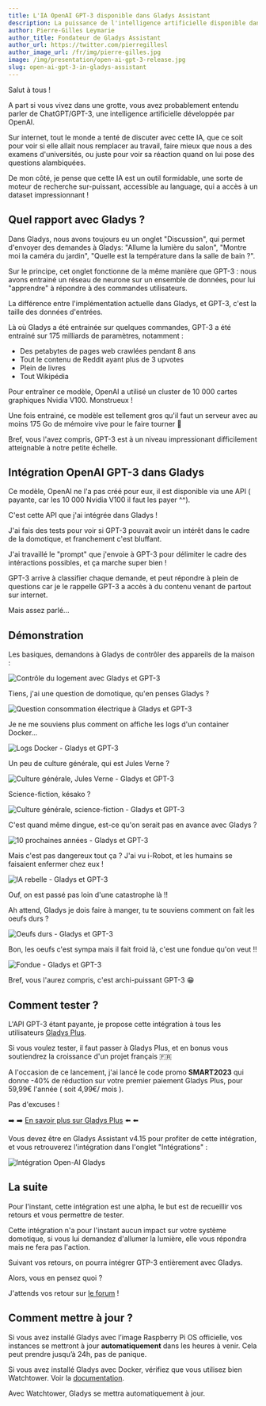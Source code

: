 ```yaml
---
title: L'IA OpenAI GPT-3 disponible dans Gladys Assistant
description: La puissance de l'intelligence artificielle disponible dans Gladys.
author: Pierre-Gilles Leymarie
author_title: Fondateur de Gladys Assistant
author_url: https://twitter.com/pierregillesl
author_image_url: /fr/img/pierre-gilles.jpg
image: /img/presentation/open-ai-gpt-3-release.jpg
slug: open-ai-gpt-3-in-gladys-assistant
---
```


Salut à tous !

A part si vous vivez dans une grotte, vous avez probablement entendu parler de ChatGPT/GPT-3, une intelligence artificielle développée par OpenAI.

Sur internet, tout le monde a tenté de discuter avec cette IA, que ce soit pour voir si elle allait nous remplacer au travail, faire mieux que nous a des examens d'universités, ou juste pour voir sa réaction quand on lui pose des questions alambiquées.

De mon côté, je pense que cette IA est un outil formidable, une sorte de moteur de recherche sur-puissant, accessible au language, qui a accès à un dataset impressionnant !

<!--truncate-->

## Quel rapport avec Gladys ?

Dans Gladys, nous avons toujours eu un onglet "Discussion", qui permet d'envoyer des demandes à Gladys: "Allume la lumière du salon", "Montre moi la caméra du jardin", "Quelle est la température dans la salle de bain ?".

Sur le principe, cet onglet fonctionne de la même manière que GPT-3 : nous avons entrainé un réseau de neurone sur un ensemble de données, pour lui "apprendre" à répondre à des commandes utilisateurs.

La différence entre l'implémentation actuelle dans Gladys, et GPT-3, c'est la taille des données d'entrées.

Là où Gladys a été entrainée sur quelques commandes, GPT-3 a été entrainé sur 175 milliards de paramètres, notamment :

- Des petabytes de pages web crawlées pendant 8 ans
- Tout le contenu de Reddit ayant plus de 3 upvotes
- Plein de livres
- Tout Wikipédia

Pour entraîner ce modèle, OpenAI a utilisé un cluster de 10 000 cartes graphiques Nvidia V100. Monstrueux !

Une fois entrainé, ce modèle est tellement gros qu'il faut un serveur avec au moins 175 Go de mémoire vive pour le faire tourner 🤯

Bref, vous l'avez compris, GPT-3 est à un niveau impressionant difficilement atteignable à notre petite échelle.

## Intégration OpenAI GPT-3 dans Gladys

Ce modèle, OpenAI ne l'a pas créé pour eux, il est disponible via une API ( payante, car les 10 000 Nvidia V100 il faut les payer ^^).

C'est cette API que j'ai intégrée dans Gladys !

J'ai fais des tests pour voir si GPT-3 pouvait avoir un intérêt dans le cadre de la domotique, et franchement c'est bluffant.

J'ai travaillé le "prompt" que j'envoie à GPT-3 pour délimiter le cadre des intéractions possibles, et ça marche super bien !

GPT-3 arrive à classifier chaque demande, et peut répondre à plein de questions car je le rappelle GPT-3 a accès à du contenu venant de partout sur internet.

Mais assez parlé...

## Démonstration

Les basiques, demandons à Gladys de contrôler des appareils de la maison :

![Contrôle du logement avec Gladys et GPT-3](../../../static/img/articles/fr/openai-gpt-3-release/command-control.jpg)

Tiens, j'ai une question de domotique, qu'en penses Gladys ?

![Question consommation électrique à Gladys et GPT-3](../../../static/img/articles/fr/openai-gpt-3-release/consommation-electrique.jpg)

Je ne me souviens plus comment on affiche les logs d'un container Docker...

![Logs Docker - Gladys et GPT-3](../../../static/img/articles/fr/openai-gpt-3-release/docker-logs.jpg)

Un peu de culture générale, qui est Jules Verne ?

![Culture générale, Jules Verne - Gladys et GPT-3](../../../static/img/articles/fr/openai-gpt-3-release/jules-verne.jpg)

Science-fiction, késako ?

![Culture générale, science-fiction - Gladys et GPT-3](../../../static/img/articles/fr/openai-gpt-3-release/science-fiction.jpg)

C'est quand même dingue, est-ce qu'on serait pas en avance avec Gladys ?

![10 prochaines années - Gladys et GPT-3](../../../static/img/articles/fr/openai-gpt-3-release/ia-next-10-year.jpg)

Mais c'est pas dangereux tout ça ? J'ai vu i-Robot, et les humains se faisaient enfermer chez eux !

![IA rebelle - Gladys et GPT-3](../../../static/img/articles/fr/openai-gpt-3-release/ia-rebelle.jpg)

Ouf, on est passé pas loin d'une catastrophe là !!

Ah attend, Gladys je dois faire à manger, tu te souviens comment on fait les oeufs durs ?

![Oeufs durs - Gladys et GPT-3](../../../static/img/articles/fr/openai-gpt-3-release/boiled-eggs.jpg)

Bon, les oeufs c'est sympa mais il fait froid là, c'est une fondue qu'on veut !!

![Fondue - Gladys et GPT-3](../../../static/img/articles/fr/openai-gpt-3-release/fromage-fondue.jpg)

Bref, vous l'aurez compris, c'est archi-puissant GPT-3 😁

## Comment tester ?

L'API GPT-3 étant payante, je propose cette intégration à tous les utilisateurs [Gladys Plus](/fr/plus).

Si vous voulez tester, il faut passer à Gladys Plus, et en bonus vous soutiendrez la croissance d'un projet français 🇫🇷

A l'occasion de ce lancement, j'ai lancé le code promo **SMART2023** qui donne -40% de réduction sur votre premier paiement Gladys Plus, pour 59,99€ l'année ( soit 4,99€/ mois ).

Pas d'excuses !

➡️ ➡️ [En savoir plus sur Gladys Plus](/fr/plus) ⬅️ ⬅️

Vous devez être en Gladys Assistant v4.15 pour profiter de cette intégration, et vous retrouverez l'intégration dans l'onglet "Intégrations" :

![Intégration Open-AI Gladys](../../../static/img/articles/fr/openai-gpt-3-release/open-ai-integration.jpg)

## La suite

Pour l'instant, cette intégration est une alpha, le but est de recueillir vos retours et vous permettre de tester.

Cette intégration n'a pour l'instant aucun impact sur votre système domotique, si vous lui demandez d'allumer la lumière, elle vous répondra mais ne fera pas l'action.

Suivant vos retours, on pourra intégrer GTP-3 entièrement avec Gladys.

Alors, vous en pensez quoi ?

J'attends vos retour sur [le forum](https://community.gladysassistant.com/t/lia-openai-gpt-3-disponible-dans-gladys-assistant/7888) !

## Comment mettre à jour ?

Si vous avez installé Gladys avec l’image Raspberry Pi OS officielle, vos instances se mettront à jour **automatiquement** dans les heures à venir. Cela peut prendre jusqu’à 24h, pas de panique.

Si vous avez installé Gladys avec Docker, vérifiez que vous utilisez bien Watchtower. Voir la [documentation](/fr/docs/installation/docker#mise-à-jour-automatique-avec-watchtower).

Avec Watchtower, Gladys se mettra automatiquement à jour.
